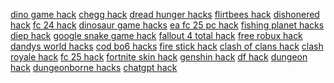 <a href="https://datastudio.google.com/reporting/8051a924-3b40-4d42-8420-a0b1e58154f8?s=dino-game-hack">dino game hack</a>
<a href="https://datastudio.google.com/reporting/81888831-91aa-4a78-85c2-3d307978e9e2?s=chegg-hack">chegg hack</a>
<a href="https://datastudio.google.com/reporting/819d9bf7-594b-40f5-a816-813c01303c29?s=dread-hunger-hacks">dread hunger hacks</a>
<a href="https://datastudio.google.com/reporting/81dca01d-d706-443f-b05e-d7ad010d19ad?s=flirtbees-hack">flirtbees hack</a>
<a href="https://datastudio.google.com/reporting/17c72ad6-4474-4dce-8c9a-88707ba36949?s=dishonered-hack">dishonered hack</a>
<a href="https://datastudio.google.com/reporting/17d79829-636d-4adb-a70e-6fc24e2c6286?s=fc-24-hack">fc 24 hack</a>
<a href="https://datastudio.google.com/reporting/19d7f6ae-c7d0-4021-b5bf-1eb6184944a7?s=dinosaur-game-hacks">dinosaur game hacks</a>
<a href="https://datastudio.google.com/reporting/1b1bb566-142a-4401-a9be-9cbb74bff46b?s=ea-fc-25-pc-hack">ea fc 25 pc hack</a>
<a href="https://datastudio.google.com/reporting/1e2d5b76-4375-48cb-923f-628b23dc1498?s=fishing-planet-hacks">fishing planet hacks</a>
<a href="https://datastudio.google.com/reporting/1ef88f81-cdec-4ea9-bf89-386d5af922fa?s=diep-hack">diep hack</a>
<a href="https://datastudio.google.com/reporting/698ad7c7-6198-4e5a-8097-c66aed61d2d3?s=google-snake-game-hack">google snake game hack</a>
<a href="https://datastudio.google.com/reporting/69b00d69-9c14-450b-9cb2-c69efbb44ddd?s=fallout-4-total-hack">fallout 4 total hack</a>
<a href="https://datastudio.google.com/reporting/6d9af1c3-e8c7-4526-8365-fc3538abd0e6?s=free-robux-hack">free robux hack</a>
<a href="https://datastudio.google.com/reporting/6e074bad-054c-45b5-948a-28e28f7997f7?s=dandys-world-hacks">dandys world hacks</a>
<a href="https://datastudio.google.com/reporting/4ba415d1-db61-4e14-a649-24315b93e226?s=cod-bo6-hacks">cod bo6 hacks</a>
<a href="https://datastudio.google.com/reporting/4bb225d4-36fc-4958-9bce-52d511de7473?s=fire-stick-hack">fire stick hack</a>
<a href="https://datastudio.google.com/reporting/4d93a9bb-7870-4d86-b043-5e04012cb94b?s=clash-of-clans-hack">clash of clans hack</a>
<a href="https://datastudio.google.com/reporting/4dc86db7-9f9f-431f-977c-9d0c66d2db35?s=clash-royale-hack">clash royale hack</a>
<a href="https://datastudio.google.com/reporting/4e2a3812-8948-4e4f-ae22-4b2365bc1343?s=fc-25-hack">fc 25 hack</a>
<a href="https://datastudio.google.com/reporting/4e7802fb-4107-4fd1-b9be-04fc32c97f33?s=fortnite-skin-hack">fortnite skin hack</a>
<a href="https://datastudio.google.com/reporting/0b006e6c-01a7-444e-a357-3699a2ecce7d?s=genshin-hack">genshin hack</a>
<a href="https://datastudio.google.com/reporting/0bd49939-ce14-4fe3-8bf3-08f909fe691f?s=df-hack">df hack</a>
<a href="https://datastudio.google.com/reporting/0c03ff13-a3a1-4948-8045-38b5acfa938f?s=dungeon-hack">dungeon hack</a>
<a href="https://datastudio.google.com/reporting/0c145043-aefb-46d5-b218-8968c6c105ec?s=dungeonborne-hacks">dungeonborne hacks</a>
<a href="https://datastudio.google.com/reporting/217ee4e5-e295-4dfe-8db3-a79eb50e134b?s=chatgpt-hack">chatgpt hack</a>
